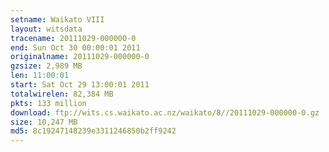 ```yaml
---
setname: Waikato VIII
layout: witsdata
tracename: 20111029-000000-0
end: Sun Oct 30 00:00:01 2011
originalname: 20111029-000000-0
gzsize: 2,989 MB
len: 11:00:01
start: Sat Oct 29 13:00:01 2011
totalwirelen: 82,384 MB
pkts: 133 million
download: ftp://wits.cs.waikato.ac.nz/waikato/8//20111029-000000-0.gz
size: 10,247 MB
md5: 8c19247148239e3311246850b2ff9242
---
```

